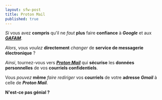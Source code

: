 ```yaml
---
layout: sfw-post
title: Proton Mail
published: true
---
```


*Si* vous avez **compris** qu’il ne *faut* **plus** faire **confiance** à ***Google*** et aux [***GAFAM***](https://fr.wikipedia.org/wiki/G%C3%A9ants_du_Web).

*Alors*, vous *voulez* **directement** *changer* de **service de messagerie électronique** ?

*Ainsi*, tournez-vous vers ***[Proton Mail](https://proton.me/fr/mail)*** qui **sécurise** les **données personnelles** de vos **courriels confidentiels**.  

Vous *pouvez* **même** *faire* *rediriger* vos **courriels** de votre **adresse** ***Gmail*** à celle de ***Proton Mail***.

**N'est-ce pas génial ?**
